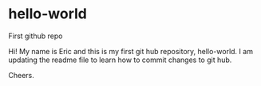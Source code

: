 # hello-world
First github repo

Hi! My name is Eric and this is my first git hub repository, hello-world.
I am updating the readme file to learn how to commit changes to git hub.

Cheers.
